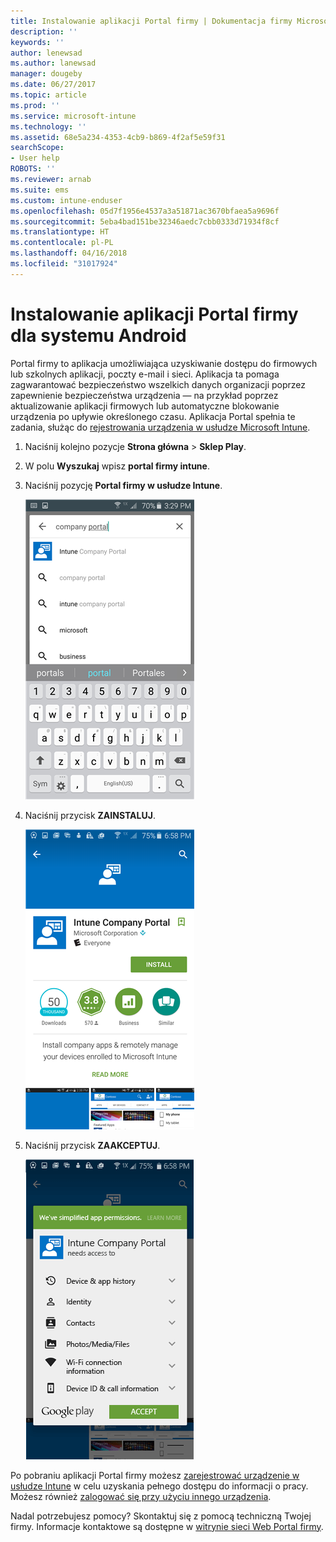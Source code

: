 ```yaml
---
title: Instalowanie aplikacji Portal firmy | Dokumentacja firmy Microsoft
description: ''
keywords: ''
author: lenewsad
ms.author: lanewsad
manager: dougeby
ms.date: 06/27/2017
ms.topic: article
ms.prod: ''
ms.service: microsoft-intune
ms.technology: ''
ms.assetid: 68e5a234-4353-4cb9-b869-4f2af5e59f31
searchScope:
- User help
ROBOTS: ''
ms.reviewer: arnab
ms.suite: ems
ms.custom: intune-enduser
ms.openlocfilehash: 05d7f1956e4537a3a51871ac3670bfaea5a9696f
ms.sourcegitcommit: 5eba4bad151be32346aedc7cbb0333d71934f8cf
ms.translationtype: HT
ms.contentlocale: pl-PL
ms.lasthandoff: 04/16/2018
ms.locfileid: "31017924"
---
```

# <a name="install-the-company-portal-app-for-android"></a>Instalowanie aplikacji Portal firmy dla systemu Android

Portal firmy to aplikacja umożliwiająca uzyskiwanie dostępu do firmowych lub szkolnych aplikacji, poczty e-mail i sieci. Aplikacja ta pomaga zagwarantować bezpieczeństwo wszelkich danych organizacji poprzez zapewnienie bezpieczeństwa urządzenia — na przykład poprzez aktualizowanie aplikacji firmowych lub automatyczne blokowanie urządzenia po upływie określonego czasu. Aplikacja Portal spełnia te zadania, służąc do [rejestrowania urządzenia w usłudze Microsoft Intune](what-happens-if-you-install-the-company-portal-app-and-enroll-your-device-in-intune-android.md).

1.  Naciśnij kolejno pozycje **Strona główna** > **Sklep Play**.

2.  W polu **Wyszukaj** wpisz **portal firmy intune**.

3.  Naciśnij pozycję **Portal firmy w usłudze Intune**.

    ![android-search-company-portal](./media/and-cpinstall-1-search-cp.png)

4.  Naciśnij przycisk **ZAINSTALUJ**.

    ![android-install-company-portal](./media/and-cpinstall-2-install.png)

5.  Naciśnij przycisk **ZAAKCEPTUJ**.

    ![android-accept-company-portal-terms](./media/and-cpinstall-3-cp-accept.png)

Po pobraniu aplikacji Portal firmy możesz [zarejestrować urządzenie w usłudze Intune](enroll-your-device-in-Intune-android.md) w celu uzyskania pełnego dostępu do informacji o pracy. Możesz również [zalogować się przy użyciu innego urządzenia](https://docs.microsoft.com/intune-user-help/sign-in-to-the-company-portal#signing-in-from-another-device).

Nadal potrzebujesz pomocy? Skontaktuj się z pomocą techniczną Twojej firmy. Informacje kontaktowe są dostępne w [witrynie sieci Web Portal firmy](https://portal.manage.microsoft.com#HelpDeskDialog).
